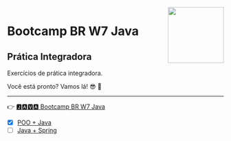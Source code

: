 <img src="https://i.ibb.co/M6nBBb0/mascote.png" align="right" width="130">

# Bootcamp BR W7 Java

## Prática Integradora

Exercícios de prática integradora.

Você está pronto? Vamos lá! 😎 🤘

---
👉 [🅹🅰🆅🅰 Bootcamp BR W7 Java](https://github.com/JoseMateusLeva/java-camp#readme "Java")

-[x] [POO + Java](https://github.com/JoseMateusLeva/java-camp/blob/master/POOJAVA.md) 
-[ ] [Java + Spring](https://github.com/JoseMateusLeva/java-camp/blob/master/SPRING.md) 